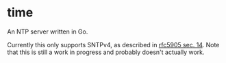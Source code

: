 # time

An NTP server written in Go.

Currently this only supports SNTPv4, as described in [rfc5905 sec. 14](https://tools.ietf.org/html/rfc5905#section-14). Note that this is still a work in progress and probably doesn't actually work.
